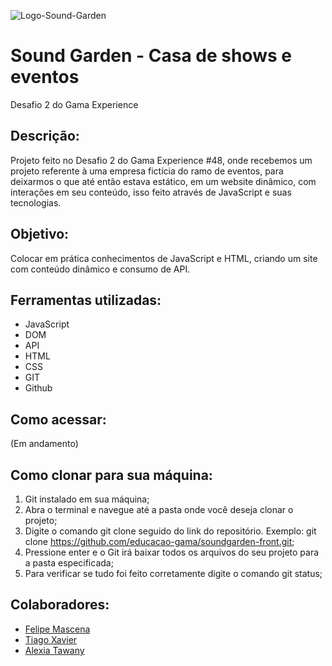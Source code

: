 ![Logo-Sound-Garden](https://educacao-gama.github.io/soundgarden-front/img/Sound-logo%20(1).png)
# Sound Garden - Casa de shows e eventos
Desafio 2 do Gama Experience

## Descrição:
Projeto feito no Desafio 2 do Gama Experience #48, onde recebemos um projeto referente à uma empresa fictícia do ramo de eventos, para deixarmos o que até então estava estático, em um website dinâmico, com interações em seu conteúdo, isso feito através de JavaScript e suas tecnologias.
## Objetivo:
Colocar em prática conhecimentos de JavaScript e HTML, criando um site com conteúdo dinâmico e consumo de API.

## Ferramentas utilizadas:
- JavaScript
- DOM
- API
- HTML
- CSS
- GIT
- Github

## Como acessar:
(Em andamento)

## Como clonar para sua máquina:
1. Git instalado em sua máquina;
2. Abra o terminal e navegue até a pasta onde você deseja clonar o projeto;
3. Digite o comando git clone seguido do link do repositório. Exemplo: git clone https://github.com/educacao-gama/soundgarden-front.git;
4. Pressione enter e o Git irá baixar todos os arquivos do seu projeto para a pasta especificada;
5. Para verificar se tudo foi feito corretamente digite o comando git status;

## Colaboradores:
- [Felipe Mascena](https://github.com/FMascena)
- [Tiago Xavier](https://github.com/tcx42)
- [Alexia Tawany]()

